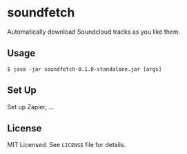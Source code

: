 # soundfetch

Automatically download Soundcloud tracks as you like them.

## Usage

    $ java -jar soundfetch-0.1.0-standalone.jar [args]

## Set Up

Set up Zapier, ...

## License

MIT Licensed. See ``LICENSE`` file for details.
